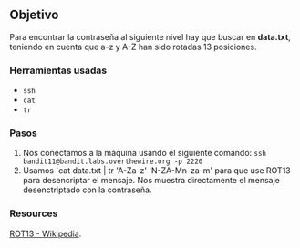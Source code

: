 ## Objetivo

Para encontrar la contraseña al siguiente nivel hay que buscar en **data.txt**, teniendo en cuenta que a-z y A-Z han sido rotadas 13 posiciones.

### Herramientas usadas

- `ssh`
- `cat`
- `tr`

### Pasos 

1. Nos conectamos a la máquina usando el siguiente comando: `ssh bandit11@bandit.labs.overthewire.org -p 2220`
2. Usamos `cat data.txt | tr 'A-Za-z' 'N-ZA-Mn-za-m' para que use ROT13 para desencriptar el mensaje. Nos muestra directamente el mensaje desenctriptado con la contraseña.

### Resources

[ROT13 - Wikipedia](https://en.wikipedia.org/wiki/ROT13).
